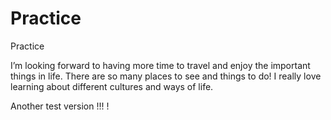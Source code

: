 # Practice
Practice




 I’m looking forward to having more time to travel and enjoy the important things in life. There are so many places to see and things to do! I really love learning about different cultures and ways of life.


Another test version !!!
!
